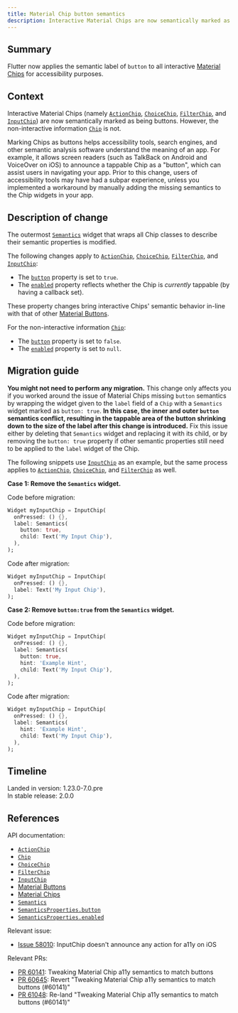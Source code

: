 ```yaml
---
title: Material Chip button semantics
description: Interactive Material Chips are now semantically marked as buttons.
---
```


## Summary

Flutter now applies the semantic label of `button` to
all interactive [Material Chips][] for accessibility purposes.

## Context

Interactive Material Chips (namely [`ActionChip`][],
[`ChoiceChip`][], [`FilterChip`][], and [`InputChip`][])
are now semantically marked as being buttons.
However, the non-interactive information [`Chip`][] is not.

Marking Chips as buttons helps accessibility tools,
search engines, and other semantic analysis software
understand the meaning of an app. For example, it
allows screen readers (such as TalkBack on Android
and VoiceOver on iOS) to announce a tappable Chip
as a "button", which can assist users in navigating
your app. Prior to this change, users of accessibility
tools may have had a subpar experience,
unless you implemented a workaround by manually adding the
missing semantics to the Chip widgets in your app.

## Description of change

The outermost [`Semantics`][] widget that wraps all
Chip classes to describe their semantic properties
is modified.

The following changes apply to
[`ActionChip`][], [`ChoiceChip`][], [`FilterChip`][],
and [`InputChip`][]:

* The [`button`][`SemanticsProperties.button`] property
  is set to `true`.
* The [`enabled`][`SemanticsProperties.enabled`] property
  reflects whether the Chip is _currently_ tappable
  (by having a callback set).

These property changes bring interactive Chips' semantic
behavior in-line with that of other [Material Buttons][].

For the non-interactive information [`Chip`][]:

* The [`button`][`SemanticsProperties.button`] property
  is set to `false`.
* The [`enabled`][`SemanticsProperties.enabled`] property
  is set to `null`.

## Migration guide

**You might not need to perform any migration.**
This change only affects you if you worked around
the issue of Material Chips missing `button` semantics by
wrapping the widget given to the `label` field of a
`Chip` with a `Semantics` widget marked as
`button: true`. **In this case, the inner and outer `button`
semantics conflict, resulting in the tappable area
of the button shrinking down to the size of the label
after this change is introduced.** Fix this issue
either by deleting that `Semantics` widget and replacing
it with its child, or by removing the `button: true`
property if other semantic properties still
need to be applied to the `label` widget of the Chip.

The following snippets use [`InputChip`][] as an example,
but the same process applies to [`ActionChip`][],
[`ChoiceChip`][], and [`FilterChip`][] as well.

**Case 1: Remove the `Semantics` widget.**

Code before migration:

<!-- skip -->
```dart
Widget myInputChip = InputChip(
  onPressed: () {},
  label: Semantics(
    button: true,
    child: Text('My Input Chip'),
  ),
);
```

Code after migration:

<!-- skip -->
```dart
Widget myInputChip = InputChip(
  onPressed: () {},
  label: Text('My Input Chip'),
);
```

**Case 2: Remove `button:true` from the `Semantics` widget.**

Code before migration:

<!-- skip -->
```dart
Widget myInputChip = InputChip(
  onPressed: () {},
  label: Semantics(
    button: true,
    hint: 'Example Hint',
    child: Text('My Input Chip'),
  ),
);
```

Code after migration:

<!-- skip -->
```dart
Widget myInputChip = InputChip(
  onPressed: () {},
  label: Semantics(
    hint: 'Example Hint',
    child: Text('My Input Chip'),
  ),
);
```

## Timeline

Landed in version: 1.23.0-7.0.pre<br>
In stable release: 2.0.0

## References

API documentation:

* [`ActionChip`][]
* [`Chip`][]
* [`ChoiceChip`][]
* [`FilterChip`][]
* [`InputChip`][]
* [Material Buttons][]
* [Material Chips][]
* [`Semantics`][]
* [`SemanticsProperties.button`][]
* [`SemanticsProperties.enabled`][]

Relevant issue:

* [Issue 58010][]: InputChip doesn't announce any
  action for a11y on iOS

Relevant PRs:

* [PR 60141][]: Tweaking Material Chip a11y semantics
  to match buttons
* [PR 60645][]: Revert "Tweaking Material Chip a11y
  semantics to match buttons (#60141)"
* [PR 61048][]: Re-land "Tweaking Material Chip a11y semantics to match buttons (#60141)"

[`ActionChip`]: {{site.api}}/flutter/material/ActionChip-class.html
[`Chip`]: {{site.api}}/flutter/material/Chip-class.html
[`ChoiceChip`]: {{site.api}}/flutter/material/ChoiceChip-class.html
[`FilterChip`]: {{site.api}}/flutter/material/FilterChip-class.html
[`InputChip`]: {{site.api}}/flutter/material/InputChip-class.html
[Material Buttons]: {{site.material}}/components/buttons
[Material Chips]: {{site.material}}/components/chips
[`Semantics`]: {{site.api}}/flutter/widgets/Semantics-class.html
[`SemanticsProperties.button`]: {{site.api}}/flutter/semantics/SemanticsProperties/button.html
[`SemanticsProperties.enabled`]: {{site.api}}/flutter/semantics/SemanticsProperties/enabled.html

[Issue 58010]: {{site.github}}/flutter/flutter/issues/58010

[PR 60141]: {{site.github}}/flutter/flutter/pull/60141
[PR 60645]: {{site.github}}/flutter/flutter/pull/60645
[PR 61048]: {{site.github}}/flutter/flutter/pull/61048

